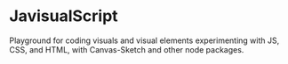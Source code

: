 # JavisualScript

Playground for coding visuals and visual elements experimenting with JS, CSS, and HTML, with Canvas-Sketch and other node packages.
